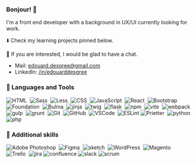 ### Bonjour! 👋

<!--
**edesgree/edesgree** is a ✨ _special_ ✨ repository because its `README.md` (this file) appears on your GitHub profile.

Here are some ideas to get you started:

- 🔭 I’m currently working on ...
- 🌱 I’m currently learning ...
- 👯 I’m looking to collaborate on ...
- 🤔 I’m looking for help with ...
- 💬 Ask me about ...
- 📫 How to reach me: ...
- 😄 Pronouns: ...
- ⚡ Fun fact: ...
-->

I'm a front end developer with a background in UX/UI currently looking for work.

⬇️ Check my learning projects pinned below.

💬 If you are interested, I would be glad to have a chat.

- Mail: edouard.desgree@gmail.com
- LinkedIn: <a href="https://www.linkedin.com/in/edouarddesgree/" target=_blank>/in/edouarddesgree</a>

### 🧰 Languages and Tools

<div>
  
  <img src="https://img.shields.io/badge/HTML5-E34F26?style=for-the-badge&logo=html5&logoColor=white" title="HTML" alt="HTML"/>&nbsp;
  <img src="https://img.shields.io/badge/Sass-CC6699?style=for-the-badge&logo=sass&logoColor=white" title="Sass" alt="Sass"/>&nbsp;
  <img src="https://img.shields.io/badge/less-1d365d?style=for-the-badge&logo=less&logoColor=white" title="Less" alt="Less"/>&nbsp;
  <img src="https://img.shields.io/badge/CSS3-1572B6?style=for-the-badge&logo=css3&logoColor=white" title="CSS" alt="CSS"/>&nbsp;
  <img src="https://img.shields.io/badge/JavaScript-FFFF00?style=for-the-badge&logo=javascript&logoColor=000000" title="JavaScript" alt="JavaScript"/>&nbsp;
  <img src="https://img.shields.io/badge/react-20232A?style=for-the-badge&logo=react&logoColor=61dafb" title="React" alt="React"/>&nbsp;
  <img src="https://img.shields.io/badge/Bootstrap-7532f9?style=for-the-badge&logo=Bootstrap&logoColor=white" title="Bootstrap" alt="Bootstrap"/>&nbsp;
  <img src="https://img.shields.io/badge/Foundation-7532f9?style=for-the-badge&logo=Foundation&logoColor=white" title="Foundation" alt="Foundation"/>&nbsp;
  <img src="https://img.shields.io/badge/Bulma-00d1b2?style=for-the-badge&logo=Bulma&logoColor=white" title="Bulma" alt="Bulma"/>&nbsp;
  <img src="https://img.shields.io/badge/jinja-beige?style=for-the-badge&logo=jinja&logoColor=black" title="jinja" alt="jinja"/>&nbsp;
  <img src="https://img.shields.io/badge/twig-green?style=for-the-badge&logo=twig&logoColor=white" title="twig" alt="twig"/>&nbsp;
  <img src="https://img.shields.io/badge/Flask-ffffff?style=for-the-badge&logo=flask&logoColor=000000" title="flask" alt="flask"/>&nbsp;
  <img src="https://img.shields.io/badge/npm-CB3837?style=for-the-badge&logo=npm&logoColor=white" title="npm" alt="npm"/>&nbsp;
  <img src="https://img.shields.io/badge/vite-906DFE?style=for-the-badge&logo=vite&logoColor=FFCB23" title="vite" alt="vite"/>&nbsp;
  <img src="https://img.shields.io/badge/webpack-%238DD6F9.svg?style=for-the-badge&logo=webpack&logoColor=white" title="webpack" alt="webpack"/>&nbsp;
  <img src="https://img.shields.io/badge/GULP-%23CF4647.svg?style=for-the-badge&logo=gulp&logoColor=white" title="gulp" alt="gulp"/>&nbsp;
  <img src="https://img.shields.io/badge/Grunt-orange.svg?style=for-the-badge&logo=grunt&logoColor=white" title="grunt" alt="grunt"/>&nbsp;
  <img src="https://img.shields.io/badge/GIT-E44C30?style=for-the-badge&logo=git&logoColor=white" title="Git" alt="Git"/>&nbsp;
  <img src="https://img.shields.io/badge/GitHub-100000?style=for-the-badge&logo=github&logoColor=white"  title="GitHub" alt="GitHub"/>&nbsp;
  <img src="https://img.shields.io/badge/Visual_Studio_Code-0078D4?style=for-the-badge&logo=visual%20studio%20code&logoColor=white" title="VSCode" alt="VSCode"/>&nbsp;
  <img src="https://img.shields.io/badge/ESLint-4B3263?style=for-the-badge&logo=eslint&logoColor=white" title="ESLint" alt="ESLint"/>
  <img src="https://img.shields.io/badge/prettier-1A2C34?style=for-the-badge&logo=prettier&logoColor=F7BA3E" title="Prietter" alt="Prietter"/>&nbsp;
  <img src="https://img.shields.io/badge/python-366c9a?style=for-the-badge&logo=python&logoColor=f2c83f" title="python" alt="python"/>&nbsp;
  <img src="https://img.shields.io/badge/php-7175aa?style=for-the-badge&logo=php&logoColor=white" title="php" alt="php"/>&nbsp;
</div>

### 🔧 Additional skills

<div>
  <img src="https://img.shields.io/badge/adobe%20photoshop-%2331A8FF.svg?style=for-the-badge&logo=adobe%20photoshop&logoColor=white" title="Adobe Photoshop" alt="Adobe Photoshop"/>&nbsp;
  <img src="https://img.shields.io/badge/figma-ffffff.svg?style=for-the-badge&logo=figma&logoColor=ea4c1d" title="Figma" alt="Figma"/>&nbsp;
  <img src="https://img.shields.io/badge/sketch-ffffff?style=for-the-badge&logo=sketch&logoColor=f1a501" title="sketch" alt="sketch"/>&nbsp;
  <img src="https://img.shields.io/badge/WordPress-%23117AC9.svg?style=for-the-badge&logo=WordPress&logoColor=white" title="WordPress" alt="WordPress"/>&nbsp;
  <img src="https://img.shields.io/badge/Magento-white?style=for-the-badge&logo=magento" title="Magento" alt="Magento"/>&nbsp;
  <img src="https://img.shields.io/badge/Trello-02419f?style=for-the-badge&logo=Trello&logoColor=white" title="Trello" alt="Trello"/>&nbsp;
    <img src="https://img.shields.io/badge/jira-02419f?style=for-the-badge&logo=jira&logoColor=white" title="jira" alt="jira"/>
    <img src="https://img.shields.io/badge/confluence-02419f?style=for-the-badge&logo=confluence&logoColor=white" title="confluence" alt="confluence"/>
    <img src="https://img.shields.io/badge/slack-d51c55?style=for-the-badge&logo=slack&logoColor=white" title="slack" alt="slack"/>
    <img src="https://img.shields.io/badge/scrum-f28800?style=for-the-badge&logo=scrum&logoColor=white" title="scrum" alt="scrum"/>
</div>
